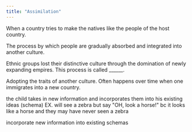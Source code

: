 ```yaml
---
title: "Assimilation"
---
```

When a country tries to make the natives like the people of the host country.

The process by which people are gradually absorbed and integrated into another culture.

Ethnic groups lost their distinctive culture through the domination of newly expanding empires. This process is called ______.

Adopting the traits of another culture. Often happens over time when one immigrates into a new country.

the child takes in new information and incorporates them into his existing ideas (schema)
EX. will see a zebra but say &quot;OH, look a horse!&quot; bc it looks like a horse and they may have never seen a zebra

incorporate new information into existing schemas

